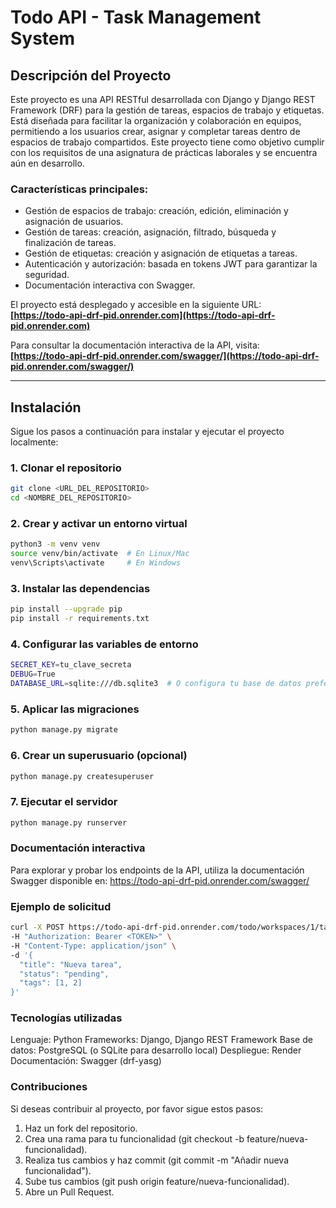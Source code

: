 # Todo API - Task Management System

## Descripción del Proyecto

Este proyecto es una API RESTful desarrollada con Django y Django REST Framework (DRF) para la gestión de tareas, espacios de trabajo y etiquetas. Está diseñada para facilitar la organización y colaboración en equipos, permitiendo a los usuarios crear, asignar y completar tareas dentro de espacios de trabajo compartidos. Este proyecto tiene como objetivo cumplir con los requisitos de una asignatura de prácticas laborales y se encuentra aún en desarrollo.

### Características principales:
- Gestión de espacios de trabajo: creación, edición, eliminación y asignación de usuarios.
- Gestión de tareas: creación, asignación, filtrado, búsqueda y finalización de tareas.
- Gestión de etiquetas: creación y asignación de etiquetas a tareas.
- Autenticación y autorización: basada en tokens JWT para garantizar la seguridad.
- Documentación interactiva con Swagger.

El proyecto está desplegado y accesible en la siguiente URL:  
**[https://todo-api-drf-pid.onrender.com](https://todo-api-drf-pid.onrender.com)**

Para consultar la documentación interactiva de la API, visita:  
**[https://todo-api-drf-pid.onrender.com/swagger/](https://todo-api-drf-pid.onrender.com/swagger/)**

---

## Instalación

Sigue los pasos a continuación para instalar y ejecutar el proyecto localmente:

### 1. Clonar el repositorio
```bash
git clone <URL_DEL_REPOSITORIO>
cd <NOMBRE_DEL_REPOSITORIO>
```
### 2. Crear y activar un entorno virtual
```bash
python3 -m venv venv
source venv/bin/activate  # En Linux/Mac
venv\Scripts\activate     # En Windows
```
### 3. Instalar las dependencias
```bash
pip install --upgrade pip
pip install -r requirements.txt
```
### 4. Configurar las variables de entorno
```bash
SECRET_KEY=tu_clave_secreta
DEBUG=True
DATABASE_URL=sqlite:///db.sqlite3  # O configura tu base de datos preferida
```
### 5. Aplicar las migraciones
```bash
python manage.py migrate
```
### 6. Crear un superusuario (opcional)
```bash
python manage.py createsuperuser
```
### 7. Ejecutar el servidor
```bash
python manage.py runserver
```

### Documentación interactiva
Para explorar y probar los endpoints de la API, utiliza la documentación Swagger disponible en:
https://todo-api-drf-pid.onrender.com/swagger/

### Ejemplo de solicitud
```bash
curl -X POST https://todo-api-drf-pid.onrender.com/todo/workspaces/1/tasks/ \
-H "Authorization: Bearer <TOKEN>" \
-H "Content-Type: application/json" \
-d '{
  "title": "Nueva tarea",
  "status": "pending",
  "tags": [1, 2]
}'
```
### Tecnologías utilizadas
Lenguaje: Python
Frameworks: Django, Django REST Framework
Base de datos: PostgreSQL (o SQLite para desarrollo local)
Despliegue: Render
Documentación: Swagger (drf-yasg)

### Contribuciones
Si deseas contribuir al proyecto, por favor sigue estos pasos:

1. Haz un fork del repositorio.
2. Crea una rama para tu funcionalidad (git checkout -b feature/nueva-funcionalidad).
3. Realiza tus cambios y haz commit (git commit -m "Añadir nueva funcionalidad").
4. Sube tus cambios (git push origin feature/nueva-funcionalidad).
5. Abre un Pull Request.
